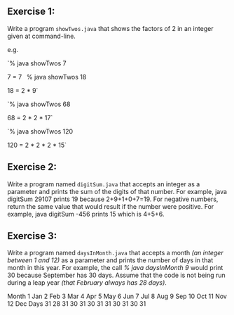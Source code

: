 ## Exercise 1:
Write a program `showTwos.java` that shows the factors of 2 in an integer given at command-line.

e.g.

`% java showTwos 7

7 = 7
`
`% java showTwos 18

18 = 2 * 9`

`% java showTwos 68

68 = 2 * 2 * 17`

`% java showTwos 120

120 = 2 * 2 * 2 * 15`

## Exercise 2:
Write a program named `digitSum.java` that accepts an integer as a parameter and prints the sum of the digits of that number. For example, java digitSum 29107 prints 19 because 2+9+1+0+7=19. For negative numbers, return the same value that would result if the number were positive. For example, java digitSum -456 prints 15 which is 4+5+6. 

## Exercise 3:
Write a program named `daysInMonth.java` that accepts a month _(an integer between 1 and 12)_ as a parameter and prints the number of days in that month in this year. For example, the call _% java daysInMonth 9_ would print 30 because September has 30 days. Assume that the code is not being run during a leap year _(that February always has 28 days)_.

Month	1 Jan	2 Feb	3 Mar	4 Apr	5 May	6 Jun	7 Jul	8 Aug	9 Sep	10 Oct	11 Nov	12 Dec
Days	31	28	31	30	31	30	31	31	30	31	30	31
